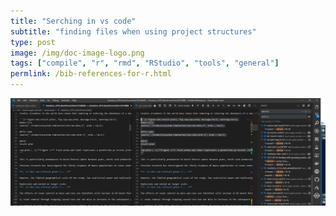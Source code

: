 ```yaml
---
title: "Serching in vs code"
subtitle: "finding files when using project structures"
type: post
image: /img/doc-image-logo.png
tags: ["compile", "r", "rmd", "RStudio", "tools", "general"]
permlink: /bib-references-for-r.html
---
```


![1560643555364](\img\1560643555364.png)